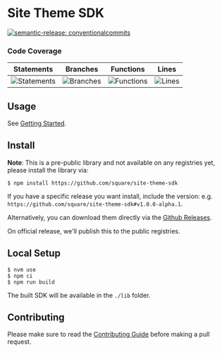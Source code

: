 # Site Theme SDK

[![semantic-release: conventionalcommits](https://img.shields.io/badge/semantic--release-conventionalcommits-e10079?logo=semantic-release)](https://github.com/semantic-release/semantic-release)

### Code Coverage
| Statements                  | Branches                | Functions                 | Lines             |
| --------------------------- | ----------------------- | ------------------------- | ----------------- |
| ![Statements](https://img.shields.io/badge/statements-100%25-brightgreen.svg?style=flat) | ![Branches](https://img.shields.io/badge/branches-100%25-brightgreen.svg?style=flat) | ![Functions](https://img.shields.io/badge/functions-100%25-brightgreen.svg?style=flat) | ![Lines](https://img.shields.io/badge/lines-100%25-brightgreen.svg?style=flat) |

## Usage

See [Getting Started](./typedocs/GettingStarted.md).

## Install

**Note**: This is a pre-public library and not available on any registries yet, please install the library via:
```
$ npm install https://github.com/square/site-theme-sdk
```

If you have a specific release you want install, include the version: e.g. `https://github.com/square/site-theme-sdk#v1.0.0-alpha.1`.

Alternatively, you can download them directly via the [Github Releases](https://github.com/square/site-theme-sdk/releases).

On official release, we'll publish this to the public registries.

## Local Setup

```
$ nvm use
$ npm ci
$ npm run build
```

The built SDK will be available in the `./lib` folder.

## Contributing

Please make sure to read the [Contributing Guide](CONTRIBUTING.md) before making a pull request.